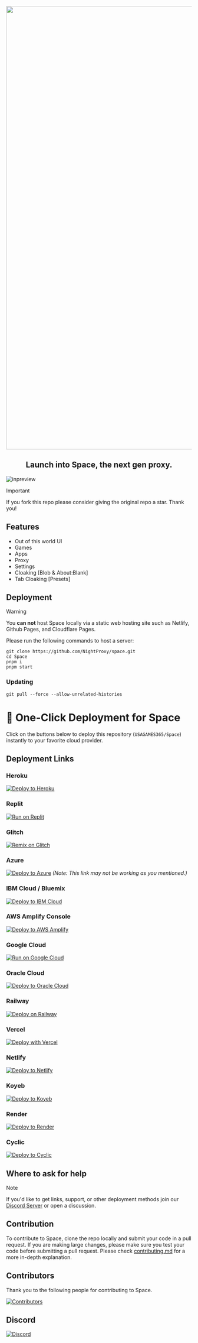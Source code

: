 <div align="center">
        <img src="https://i.imgur.com/OMo4cMz.png" style="width: 1200px"/>
    <h2>Launch into Space, the next gen proxy.</h2>
</div>

![inpreview](https://i.imgur.com/VhNNgOs.jpeg)

> [!IMPORTANT]
> If you fork this repo please consider giving the original repo a
> star. Thank you!

## Features

-   Out of this world UI
-   Games
-   Apps
-   Proxy
-   Settings
-   Cloaking [Blob & About:Blank]
-   Tab Cloaking [Presets]

## Deployment

> [!WARNING]
> You **can not** host Space locally via a static web hosting site
> such as Netlify, Github Pages, and Cloudflare Pages.

Please run the following commands to host a server:

```
git clone https://github.com/NightProxy/space.git
cd Space
pnpm i
pnpm start
```

### Updating

```
git pull --force --allow-unrelated-histories
```

# 🚀 One-Click Deployment for Space

Click on the buttons below to deploy this repository (`USAGAMES365/Space`) instantly to your favorite cloud provider.

## Deployment Links

### Heroku
[![Deploy to Heroku](https://www.herokucdn.com/deploy/button.svg)](https://heroku.com/deploy/?template=https://github.com/USAGAMES365/Space)

### Replit
[![Run on Replit](https://replit.com/badge/github/USAGAMES365/Space)](https://replit.com/github/USAGAMES365/Space)

### Glitch
[![Remix on Glitch](https://cdn.glitch.com/2703bcf6-df7d-46e3-9993-cf5276c1d86c%2Fglitch-deploy-button.svg)](https://glitch.com/edit/#!/import/github/USAGAMES365/Space)

### Azure
[![Deploy to Azure](https://aka.ms/deploytoazurebutton)](https://deploy.azure.com/?repository=https://github.com/USAGAMES365/Space)
*(Note: This link may not be working as you mentioned.)*

### IBM Cloud / Bluemix
[![Deploy to IBM Cloud](https://cloud.ibm.com/devops/setup/deploy/button.png)](https://cloud.ibm.com/devops/setup/deploy?repository=https://github.com/USAGAMES365/Space)

### AWS Amplify Console
[![Deploy to AWS Amplify](https://oneclick.amplifyapp.com/button.svg)](https://console.aws.amazon.com/amplify/home#/deploy?repo=https://github.com/USAGAMES365/Space)

### Google Cloud
[![Run on Google Cloud](https://deploy.cloud.run/button.svg)](https://deploy.cloud.run/?git_repo=https://github.com/USAGAMES365/Space)

### Oracle Cloud
[![Deploy to Oracle Cloud](https://cloud.oracle.com/resourcemanager/img/resourcemanager-button.svg)](https://cloud.oracle.com/resourcemanager/stacks/create?zipUrl=https://github.com/USAGAMES365/Space/archive/refs/heads/main.zip)

### Railway
[![Deploy on Railway](https://railway.app/button.svg)](https://railway.app/new/template?template=https://github.com/USAGAMES365/Space)

### Vercel
[![Deploy with Vercel](https://vercel.com/button)](https://vercel.com/new/clone?repository-url=https://github.com/USAGAMES365/Space)

### Netlify
[![Deploy to Netlify](https://www.netlify.com/img/deploy/button.svg)](https://app.netlify.com/start/deploy?repository=https://github.com/USAGAMES365/Space)

### Koyeb
[![Deploy to Koyeb](https://www.koyeb.com/for-developers/deploy/button.svg)](https://app.koyeb.com/deploy?type=git&repository=github.com/USAGAMES365/Space&branch=main&name=Space)

### Render
[![Deploy to Render](https://render.com/images/deploy-to-render-button.svg)](https://render.com/deploy?repo=https://github.com/USAGAMES365/Space)

### Cyclic
[![Deploy to Cyclic](https://public-assets.cyclic.app/assets/cyc-deploy.svg)](https://app.cyclic.sh/api/app/deploy/USAGAMES365/Space)

## Where to ask for help

> [!NOTE]
> If you'd like to get links, support, or other deployment methods join
> our [Discord Server](https://discord.gointospace.app) or open a discussion.

## Contribution

To contribute to Space, clone the repo locally and submit your code in a pull
request. If you are making large changes, please make sure you test your code
before submitting a pull request. Please check [contributing.md](https://github.com/NightProxy/Space/blob/main/contributing.md) for a more in-depth explanation.

## Contributors

Thank you to the following people for contributing to Space.

[![Contributors](https://contrib.rocks/image?repo=nightproxy/space)](https://github.com/NightProxy/Space/graphs/contributors)

## Discord

[![Discord](https://invidget.switchblade.xyz/QmWUfvm4bn?theme=dark)](https://discord.gointospace.app)
